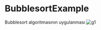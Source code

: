 # BubblesortExample
Bubblesort algoritmasının uygulanması
![g1](https://user-images.githubusercontent.com/49997690/145322331-e9aa607a-c7b3-4ac2-89ab-6269b8ed3079.PNG)
